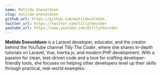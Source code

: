 ```yaml
---
name: Matilde Enevoldsen
slug: matilde-enevoldsen
github_url: https://github.com/matildevoldsen
twitter_url: https://twitter.com/tillythecoder
youtube_url: https://www.youtube.com/@tillythecoder
---
```


**Matilde Enevoldsen** is a Laravel developer, educator, and the creator behind the YouTube channel _Tilly The Coder_, where she shares in-depth tutorials on Laravel, Vue, Inertia.js, and modern PHP development. With a passion for clean, test-driven code and a love for crafting developer-friendly tools, she focuses on helping other developers level up their skills through practical, real-world examples.
